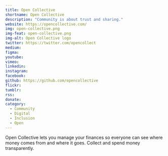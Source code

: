 ```yaml
---
title: Open Collective
shortname: Open Collective
description: "Community is about trust and sharing."
website: https://opencollective.com/
img: open-collective.png
img-feat: open-collective.png
img-alt: Open Collective logo
twitter: https://twitter.com/opencollect
medium: 
figma: 
youtube: 
vimeo: 
linkedin: 
instagram: 
facebook: 
github: https://github.com/opencollective
flickr: 
tumblr: 
rss: 
donate: 
category:
  - Community
  - Digital
  - Inclusion
  - Open
---
```


Open Collective lets you manage your finances so everyone can see where money comes from and where it goes. Collect and spend money transparently.